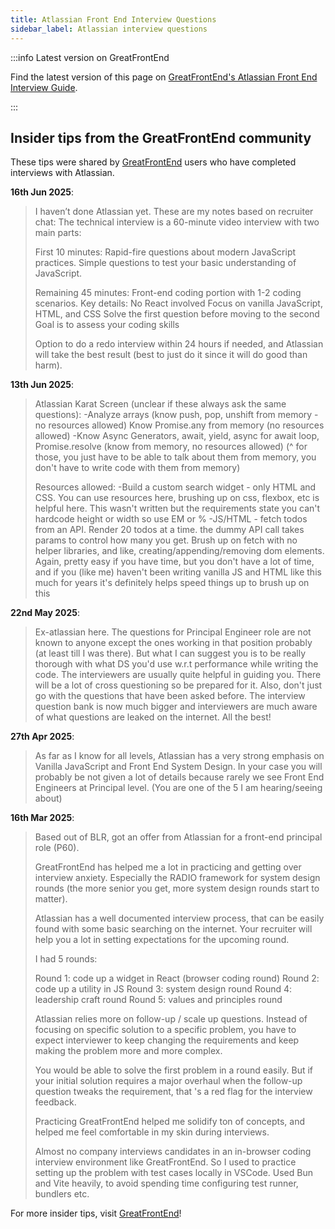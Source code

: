 ```yaml
---
title: Atlassian Front End Interview Questions
sidebar_label: Atlassian interview questions
---
```


:::info Latest version on GreatFrontEnd

Find the latest version of this page on [GreatFrontEnd's Atlassian Front End Interview Guide](https://www.greatfrontend.com/interviews/company/atlassian/questions-guides?utm_source=frontendinterviewhandbook&utm_medium=referral&gnrs=frontendinterviewhandbook).

:::

## Insider tips from the GreatFrontEnd community

These tips were shared by [GreatFrontEnd](https://www.greatfrontend.com/?utm_source=frontendinterviewhandbook&utm_medium=referral&gnrs=frontendinterviewhandbook) users who have completed interviews with Atlassian.

**16th Jun 2025**:

> I haven’t done Atlassian yet. These are my notes based on recruiter chat: The technical interview is a 60-minute video interview with two main parts:
>
> First 10 minutes: Rapid-fire questions about modern JavaScript practices. Simple questions to test your basic understanding of JavaScript.
>
> Remaining 45 minutes: Front-end coding portion with 1-2 coding scenarios. Key details: No React involved Focus on vanilla JavaScript, HTML, and CSS Solve the first question before moving to the second Goal is to assess your coding skills
>
> Option to do a redo interview within 24 hours if needed, and Atlassian will take the best result (best to just do it since it will do good than harm).

**13th Jun 2025**:

> Atlassian Karat Screen (unclear if these always ask the same questions): -Analyze arrays (know push, pop, unshift from memory - no resources allowed) Know Promise.any from memory (no resources allowed) -Know Async Generators, await, yield, async for await loop, Promise.resolve (know from memory, no resources allowed) (^ for those, you just have to be able to talk about them from memory, you don't have to write code with them from memory)
>
> Resources allowed: -Build a custom search widget - only HTML and CSS. You can use resources here, brushing up on css, flexbox, etc is helpful here. This wasn't written but the requirements state you can't hardcode height or width so use EM or % -JS/HTML - fetch todos from an API. Render 20 todos at a time. the dummy API call takes params to control how many you get. Brush up on fetch with no helper libraries, and like, creating/appending/removing dom elements. Again, pretty easy if you have time, but you don't have a lot of time, and if you (like me) haven't been writing vanilla JS and HTML like this much for years it's definitely helps speed things up to brush up on this

**22nd May 2025**:

> Ex-atlassian here. The questions for Principal Engineer role are not known to anyone except the ones working in that position probably (at least till I was there). But what I can suggest you is to be really thorough with what DS you'd use w.r.t performance while writing the code. The interviewers are usually quite helpful in guiding you. There will be a lot of cross questioning so be prepared for it. Also, don't just go with the questions that have been asked before. The interview question bank is now much bigger and interviewers are much aware of what questions are leaked on the internet. All the best!

**27th Apr 2025**:

> As far as I know for all levels, Atlassian has a very strong emphasis on Vanilla JavaScript and Front End System Design. In your case you will probably be not given a lot of details because rarely we see Front End Engineers at Principal level. (You are one of the 5 I am hearing/seeing about)

**16th Mar 2025**:

> Based out of BLR, got an offer from Atlassian for a front-end principal role (P60).
>
> GreatFrontEnd has helped me a lot in practicing and getting over interview anxiety. Especially the RADIO framework for system design rounds (the more senior you get, more system design rounds start to matter).
>
> Atlassian has a well documented interview process, that can be easily found with some basic searching on the internet. Your recruiter will help you a lot in setting expectations for the upcoming round.
>
> I had 5 rounds:
>
> Round 1: code up a widget in React (browser coding round) Round 2: code up a utility in JS Round 3: system design round Round 4: leadership craft round Round 5: values and principles round
>
> Atlassian relies more on follow-up / scale up questions. Instead of focusing on specific solution to a specific problem, you have to expect interviewer to keep changing the requirements and keep making the problem more and more complex.
>
> You would be able to solve the first problem in a round easily. But if your initial solution requires a major overhaul when the follow-up question tweaks the requirement, that 's a red flag for the interview feedback.
>
> Practicing GreatFrontEnd helped me solidify ton of concepts, and helped me feel comfortable in my skin during interviews.
>
> Almost no company interviews candidates in an in-browser coding interview environment like GreatFrontEnd. So I used to practice setting up the problem with test cases locally in VSCode. Used Bun and Vite heavily, to avoid spending time configuring test runner, bundlers etc.

For more insider tips, visit [GreatFrontEnd](https://www.greatfrontend.com/?utm_source=frontendinterviewhandbook&utm_medium=referral&gnrs=frontendinterviewhandbook)!
